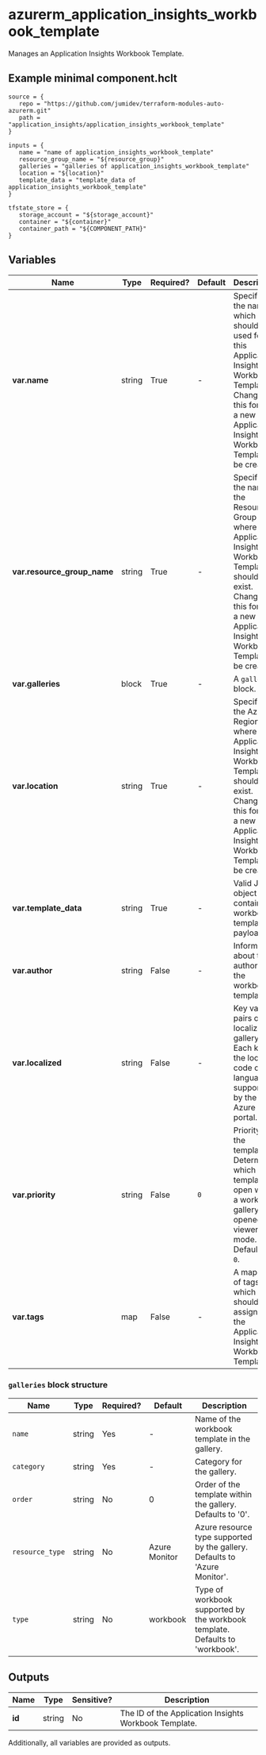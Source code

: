 # azurerm_application_insights_workbook_template

Manages an Application Insights Workbook Template.

## Example minimal component.hclt

```hcl
source = {
   repo = "https://github.com/jumidev/terraform-modules-auto-azurerm.git" 
   path = "application_insights/application_insights_workbook_template" 
}

inputs = {
   name = "name of application_insights_workbook_template" 
   resource_group_name = "${resource_group}" 
   galleries = "galleries of application_insights_workbook_template" 
   location = "${location}" 
   template_data = "template_data of application_insights_workbook_template" 
}

tfstate_store = {
   storage_account = "${storage_account}" 
   container = "${container}" 
   container_path = "${COMPONENT_PATH}" 
}

```

## Variables

| Name | Type | Required? |  Default  |  Description |
| ---- | ---- | --------- |  ----------- | ----------- |
| **var.name** | string | True | -  |  Specifies the name which should be used for this Application Insights Workbook Template. Changing this forces a new Application Insights Workbook Template to be created. | 
| **var.resource_group_name** | string | True | -  |  Specifies the name of the Resource Group where the Application Insights Workbook Template should exist. Changing this forces a new Application Insights Workbook Template to be created. | 
| **var.galleries** | block | True | -  |  A `galleries` block. | 
| **var.location** | string | True | -  |  Specifies the Azure Region where the Application Insights Workbook Template should exist. Changing this forces a new Application Insights Workbook Template to be created. | 
| **var.template_data** | string | True | -  |  Valid JSON object containing workbook template payload. | 
| **var.author** | string | False | -  |  Information about the author of the workbook template. | 
| **var.localized** | string | False | -  |  Key value pairs of localized gallery. Each key is the locale code of languages supported by the Azure portal. | 
| **var.priority** | string | False | `0`  |  Priority of the template. Determines which template to open when a workbook gallery is opened in viewer mode. Defaults to `0`. | 
| **var.tags** | map | False | -  |  A mapping of tags which should be assigned to the Application Insights Workbook Template. | 

### `galleries` block structure

| Name | Type | Required? | Default | Description |
| ---- | ---- | --------- | ------- | ----------- |
| `name` | string | Yes | - | Name of the workbook template in the gallery. |
| `category` | string | Yes | - | Category for the gallery. |
| `order` | string | No | 0 | Order of the template within the gallery. Defaults to '0'. |
| `resource_type` | string | No | Azure Monitor | Azure resource type supported by the gallery. Defaults to 'Azure Monitor'. |
| `type` | string | No | workbook | Type of workbook supported by the workbook template. Defaults to 'workbook'. |



## Outputs

| Name | Type | Sensitive? | Description |
| ---- | ---- | --------- | --------- |
| **id** | string | No  | The ID of the Application Insights Workbook Template. | 

Additionally, all variables are provided as outputs.
